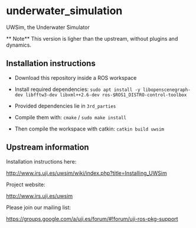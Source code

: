 underwater_simulation
=====================

UWSim, the Underwater Simulator


** Note** This version is ligher than the upstream, without plugins and dynamics. 

Installation instructions
------------------------

- Download this repository inside a ROS workspace
- Install required dependencies: `sudo apt install -y libopenscenegraph-dev libfftw3-dev libxml++2.6-dev ros-$ROS1_DISTRO-control-toolbox`

- Provided dependencies lie in `3rd_parties`
- Compile them with: `cmake` / `sudo make install`
- Then compile the workspace with catkin: `catkin build uwsim`



Upstream information
--------------------

Installation instructions here:

http://www.irs.uji.es/uwsim/wiki/index.php?title=Installing_UWSim

Project website:

http://www.irs.uji.es/uwsim

Please join our mailing list:

https://groups.google.com/a/uji.es/forum/#!forum/uji-ros-pkg-support

